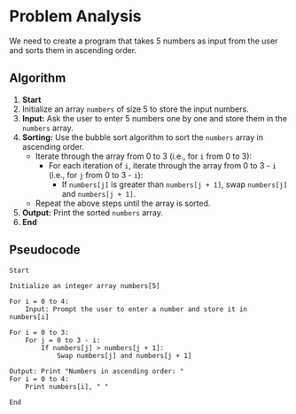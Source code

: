 # Problem Analysis

We need to create a program that takes 5 numbers as input from the user and sorts them in ascending order.

## Algorithm

1. **Start**
2. Initialize an array `numbers` of size 5 to store the input numbers.
3. **Input:** Ask the user to enter 5 numbers one by one and store them in the `numbers` array.
4. **Sorting:** Use the bubble sort algorithm to sort the `numbers` array in ascending order.
   - Iterate through the array from 0 to 3 (i.e., for `i` from 0 to 3):
     - For each iteration of `i`, iterate through the array from 0 to 3 - `i` (i.e., for `j` from 0 to 3 - `i`):
       - If `numbers[j]` is greater than `numbers[j + 1]`, swap `numbers[j]` and `numbers[j + 1]`.
   - Repeat the above steps until the array is sorted.
5. **Output:** Print the sorted `numbers` array.
6. **End**

## Pseudocode

```plaintext
Start

Initialize an integer array numbers[5]

For i = 0 to 4:
    Input: Prompt the user to enter a number and store it in numbers[i]

For i = 0 to 3:
    For j = 0 to 3 - i:
        If numbers[j] > numbers[j + 1]:
            Swap numbers[j] and numbers[j + 1]

Output: Print "Numbers in ascending order: "
For i = 0 to 4:
    Print numbers[i], " "

End
```
